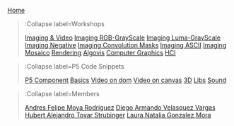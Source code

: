 [Home](/)

> :Collapse label=Workshops
> 
> [Imaging & Video](/docs/workshops/imaging)
> [Imaging RGB-GrayScale](/docs/workshops/imagingRGBGrayScale)
> [Imaging Luma-GrayScale](/docs/workshops/imagingLumaGrayScale)
> [Imaging Negative](/docs/workshops/imagingNegative)
> [Imaging Convolution Masks](/docs/workshops/imagingConvolutionMasks)
> [Imaging ASCII](/docs/workshops/imagingASCII)
> [Imaging Mosaico](/docs/workshops/imagingMosaico)
> [Rendering](/docs/workshops/rendering)
> [Algovis](/docs/workshops/algovis)
> [Computer Graphics](/docs/workshops/cg)
> [HCI](/docs/workshops/hci)

> :Collapse label=P5 Code Snippets
> 
> [P5 Component](/docs/snippets/component)
> [Basics](/docs/snippets/basic)
> [Video on dom](/docs/snippets/video-dom)
> [Video on canvas](/docs/snippets/video-canvas)
> [3D](/docs/snippets/3d)
> [Libs](/docs/snippets/lib)
> [Sound](/docs/snippets/sound)

> :Collapse label=Members
> 
> [Andres Felipe Moya Rodríguez](/docs/members/Andres-Felipe-Moya-Rodriguez)
> [Diego Armando Velasquez Vargas](/docs/members/Diego-Armando-Velasquez-Vargas)
> [Hubert Alejandro Tovar Strubinger](/docs/members/Hubert-Alejandro-Tovar-Strubinger)
> [Laura Natalia Gonzalez Mora](/docs/members/Laura-Natalia-Gonzalez-Mora)

